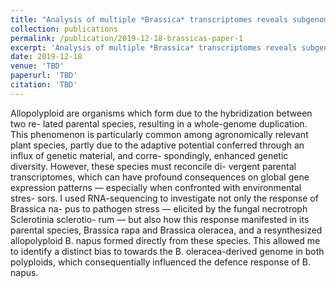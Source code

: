 ```yaml
---
title: "Analysis of multiple *Brassica* transcriptomes reveals subgenome dominance in the response of *Brassica napus* to *Sclerotinia sclerotiorum*"
collection: publications
permalink: /publication/2019-12-18-brassicas-paper-1
excerpt: 'Analysis of multiple *Brassica* transcriptomes reveals subgenome dominance in the response of *Brassica napus* to *Sclerotinia sclerotiorum*. This manuscript is under revision and pending submission.'
date: 2019-12-18
venue: 'TBD'
paperurl: 'TBD'
citation: 'TBD'
---
```

Allopolyploid are organisms which form due to the hybridization between two re- lated parental species, resulting in a whole-genome duplication. This phenomenon is particularly common among agronomically relevant plant species, partly due to the adaptive potential conferred through an influx of genetic material, and corre- spondingly, enhanced genetic diversity. However, these species must reconcile di- vergent parental transcriptomes, which can have profound consequences on global gene expression patterns — especially when confronted with environmental stres- sors. I used RNA-sequencing to investigate not only the response of Brassica na- pus to pathogen stress — elicited by the fungal necrotroph Sclerotinia sclerotio- rum — but also how this response manifested in its parental species, Brassica rapa and Brassica oleracea, and a resynthesized allopolyploid B. napus formed directly from these species. This allowed me to identify a distinct bias to towards the B. oleracea-derived genome in both polyploids, which consequentially influenced the defence response of B. napus.
